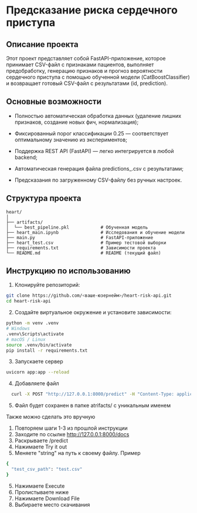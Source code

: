 # Предсказание риска сердечного приступа
## Описание проекта
Этот проект представляет собой FastAPI-приложение, которое принимает CSV-файл с признаками пациентов, выполняет предобработку, генерацию признаков и прогноз вероятности сердечного приступа с помощью обученной модели (CatBoostClassifier) и возвращает готовый CSV-файл с результатами (id, prediction).

## Основные возможности

- Полностью автоматическая обработка данных (удаление лишних признаков, создание новых фич, нормализация);

- Фиксированный порог классификации 0.25 — соответствует оптимальному значению из экспериментов;

- Поддержка REST API (FastAPI) — легко интегрируется в любой backend;

- Автоматическая генерация файла predictions_<timestamp>.csv с результатами;

- Предсказания по загруженному CSV-файлу без ручных настроек.

## Структура проекта
```
heart/
│
├── artifacts/
│  └── best_pipeline.pkl            # Обученная модель
├── heart_main.ipynb                # Исследования и обучение модели 
├── main.py                         # FastAPI-приложение
├── heart_test.csv                  # Пример тестовой выборки
├── requirements.txt                # Зависимости проекта
└── README.md                       # README (текущий файл)
```

## Инструкцию по использованию

1. Клонируйте репозиторий:
```bash
git clone https://github.com/<ваше-юзернейм>/heart-risk-api.git
cd heart-risk-api
```
2. Создайте виртуальное окружение и установите зависимости:
```bash
python -m venv .venv
# Windows
.venv\Scripts\activate
# macOS / Linux
source .venv/bin/activate
pip install -r requirements.txt
```

3. Запускаете сервер
``` bash
uvicorn app:app --reload
```
4. Добавляете файл
 ```bash
   curl -X POST "http://127.0.0.1:8000/predict" -H "Content-Type: application/json" -d "{""test_csv_path"":""data.csv""}"
```
5. Файл будет сохранен в папке atrifacts/ с уникальным именем

Также можно сделать это вручную
1. Повторяем шаги 1-3 из прошлой инструкции
2. Заходите по ссылке http://127.0.0.1:8000/docs
3. Раскрываете /predict
4. Нажимаете Try it out
5. Меняете "string" на путь к своему файлу. Пример
```bash
{
  "test_csv_path": "test.csv"
}
```
5. Нажимаете Execute
6. Пролистываете ниже
7. Нажимаете Download File
8. Выбираете место скачивания

  
